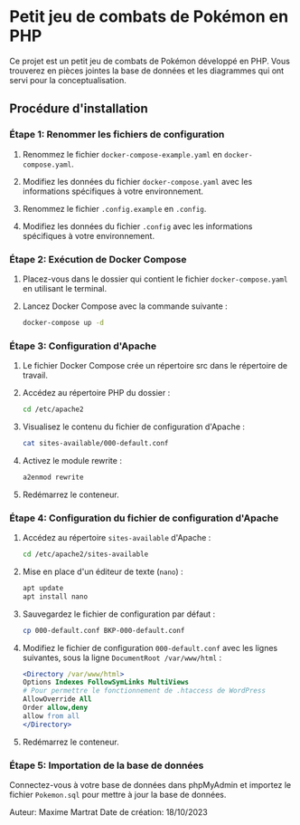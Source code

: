 # Petit jeu de combats de Pokémon en PHP

Ce projet est un petit jeu de combats de Pokémon développé en PHP. Vous trouverez en pièces jointes la base de données et les diagrammes qui ont servi pour la conceptualisation.

## Procédure d'installation

### Étape 1: Renommer les fichiers de configuration

1. Renommez le fichier `docker-compose-example.yaml` en `docker-compose.yaml`.
2. Modifiez les données du fichier `docker-compose.yaml` avec les informations spécifiques à votre environnement.

3. Renommez le fichier `.config.example` en `.config`.
4. Modifiez les données du fichier `.config` avec les informations spécifiques à votre environnement.

### Étape 2: Exécution de Docker Compose

1. Placez-vous dans le dossier qui contient le fichier `docker-compose.yaml` en utilisant le terminal.

2. Lancez Docker Compose avec la commande suivante :
   ```bash
   docker-compose up -d
   ```

### Étape 3: Configuration d'Apache

1. Le fichier Docker Compose crée un répertoire src dans le répertoire de travail.

2. Accédez au répertoire PHP du dossier :

   ```bash
   cd /etc/apache2
   ```

3. Visualisez le contenu du fichier de configuration d'Apache :

   ```bash
   cat sites-available/000-default.conf
   ```

4. Activez le module rewrite :

   ```bash
   a2enmod rewrite
   ```

5. Redémarrez le conteneur.

### Étape 4: Configuration du fichier de configuration d'Apache

1. Accédez au répertoire `sites-available` d'Apache :

   ```bash
   cd /etc/apache2/sites-available
   ```
2. Mise en place d'un éditeur de texte (`nano`) :

   ```bash
   apt update
   apt install nano
   ```
3. Sauvegardez le fichier de configuration par défaut :

    ```bash
   cp 000-default.conf BKP-000-default.conf
   ```
4. Modifiez le fichier de configuration `000-default.conf` avec les lignes suivantes, sous la ligne `DocumentRoot /var/www/html` :

    ```apache
   <Directory /var/www/html>
    Options Indexes FollowSymLinks MultiViews
    # Pour permettre le fonctionnement de .htaccess de WordPress
    AllowOverride All
    Order allow,deny
    allow from all
    </Directory>
   ```
5. Redémarrez le conteneur.

### Étape 5: Importation de la base de données

Connectez-vous à votre base de données dans phpMyAdmin et importez le fichier `Pokemon.sql` pour mettre à jour la base de données.

Auteur: Maxime Martrat
Date de création: 18/10/2023